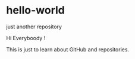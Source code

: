 # hello-world
just another repository

Hi Everyboody !

This is just to learn about GitHub and repositories.

